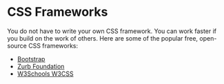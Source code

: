 # CSS Frameworks

You do not have to write your own CSS framework. You can work faster if you build on the work of others. Here are some of the popular free, open-source CSS frameworks:

- [Bootstrap](http://getbootstrap.com)
- [Zurb Foundation](http://foundation.zurb.com)
- [W3Schools W3CSS](https://www.w3schools.com/w3css/default.asp)
